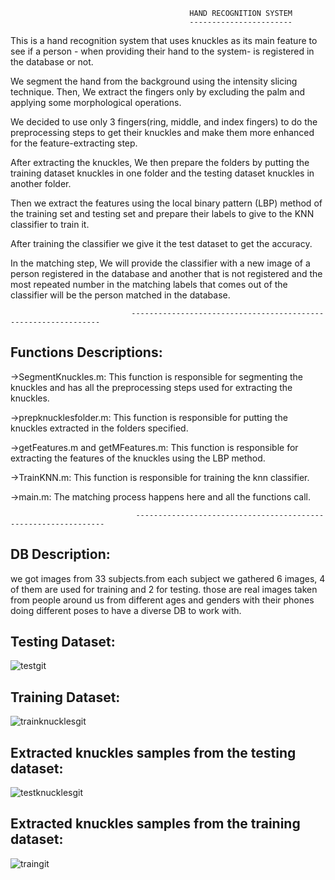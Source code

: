                                             HAND RECOGNITION SYSTEM
                                            -----------------------
This is a hand recognition system that uses knuckles as its main feature to see if a person - when providing their hand to the system- is registered in the database or not.

We segment the hand from the background using the intensity slicing technique. Then, We extract the fingers only by excluding the palm and applying some morphological operations.

We decided to use only 3 fingers(ring, middle, and index fingers) to do the preprocessing steps to get their knuckles and make them more enhanced for the feature-extracting step.

After extracting the knuckles, We then prepare the folders by putting the training dataset knuckles in one folder and the testing dataset knuckles in another folder.

Then we extract the features using the local binary pattern (LBP) method of the training set and testing set and prepare their labels to give to the KNN classifier to train it.

After training the classifier we give it the test dataset to get the accuracy.

In the matching step, We will provide the classifier with a new image of a person registered in the database and another that is not registered and the most repeated number in the matching labels that comes out of the classifier will be the person matched in the database.

                               ---------------------------------------------------------------
Functions Descriptions:
-----------------------
->SegmentKnuckles.m: This function is responsible for segmenting the knuckles and has all the preprocessing steps used for extracting the knuckles.

->prepknucklesfolder.m: This function is responsible for putting the knuckles extracted in the folders specified.

->getFeatures.m and getMFeatures.m: This function is responsible for extracting the features of the knuckles using the LBP method.

->TrainKNN.m: This function is responsible for training the knn classifier.

->main.m: The matching process happens here and all the functions call.

                                ---------------------------------------------------------------

DB Description:
---------------
we got images from 33 subjects.from each subject we gathered 6 images, 4 of them are used for training and 2 for testing. those are real images taken from people around us from different ages and genders with their phones doing different poses to have a diverse DB to work with.

Testing Dataset:
--
![testgit](https://github.com/MinnaMohammed/Hand-Recognition-System/assets/84049808/39de3384-652b-47bc-b375-3e04fcb8aeb9)

Training Dataset:
--
![trainknucklesgit](https://github.com/MinnaMohammed/Hand-Recognition-System/assets/84049808/23e290e5-745f-40ba-a78d-0b85ffb6e54e)

Extracted knuckles samples from the testing dataset:
--
![testknucklesgit](https://github.com/MinnaMohammed/Hand-Recognition-System/assets/84049808/09fcdb2d-3407-4478-b3c7-e5e06eaee1a3)

Extracted knuckles samples from the training dataset:
--
![traingit](https://github.com/MinnaMohammed/Hand-Recognition-System/assets/84049808/a7b08fa2-9e76-4f4d-82a5-780726248172)

